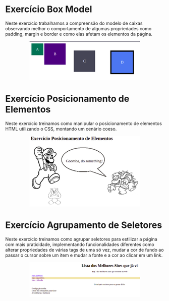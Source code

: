 # Exercício Box Model

Neste exercício trabalhamos a compreensão do modelo de caixas observando melhor o comportamento de algumas propriedades como padding, margin e border e como elas afetam os elementos da página.

<p align="center">
  <img src="box-model.png" width="350px">
</p>

# Exercício Posicionamento de Elementos

Neste exercício treinamos como manipular o posicionamento de elementos HTML utilizando o CSS, montando um cenário coeso.

<p align="center">
  <img src="posicionamento-de-elementos.png" width="350px">
</p>

# Exercício Agrupamento de Seletores

Neste exercício treinamos como agrupar seletores para estilizar a página com mais praticidade, implementando funcionalidades diferentes como alterar propriedades de várias tags de uma só vez, mudar a cor de fundo ao passar o cursor sobre um item e mudar a fonte e a cor ao clicar em um link.

<p align="center">
  <img src="seletores.png" width="350px">
</p>
